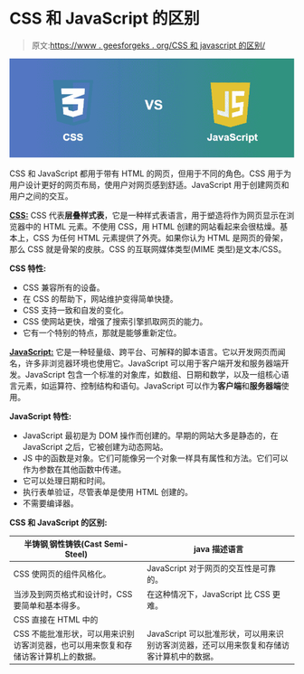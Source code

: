 # CSS 和 JavaScript 的区别

> 原文:[https://www . geesforgeks . org/CSS 和 javascript 的区别/](https://www.geeksforgeeks.org/difference-between-css-and-javascript/)

![](img/03ac1425bf4f4c2012de9375f02782e0.png)

CSS 和 JavaScript 都用于带有 HTML 的网页，但用于不同的角色。CSS 用于为用户设计更好的网页布局，使用户对网页感到舒适。JavaScript 用于创建网页和用户之间的交互。

****[CSS:](https://www.geeksforgeeks.org/css-tutorials/)**** CSS 代表**层叠样式表**，它是一种样式表语言，用于塑造将作为网页显示在浏览器中的 HTML 元素。不使用 CSS，用 HTML 创建的网站看起来会很枯燥。基本上，CSS 为任何 HTML 元素提供了外壳。如果你认为 HTML 是网页的骨架，那么 CSS 就是骨架的皮肤。CSS 的互联网媒体类型(MIME 类型)是文本/CSS。

**CSS 特性:**

*   CSS 兼容所有的设备。
*   在 CSS 的帮助下，网站维护变得简单快捷。
*   CSS 支持一致和自发的变化。
*   CSS 使网站更快，增强了搜索引擎抓取网页的能力。
*   它有一个特别的特点，那就是能够重新定位。

**[JavaScript:](https://www.geeksforgeeks.org/introduction-to-javascript/)** 它是一种轻量级、跨平台、可解释的脚本语言。它以开发网页而闻名，许多非浏览器环境也使用它。JavaScript 可以用于客户端开发和服务器端开发。JavaScript 包含一个标准的对象库，如数组、日期和数学，以及一组核心语言元素，如运算符、控制结构和语句。JavaScript 可以作为**客户端**和**服务器端**使用。

**JavaScript 特性:**

*   JavaScript 最初是为 DOM 操作而创建的。早期的网站大多是静态的，在 JavaScript 之后，它被创建为动态网站。
*   JS 中的函数是对象。它们可能像另一个对象一样具有属性和方法。它们可以作为参数在其他函数中传递。
*   它可以处理日期和时间。
*   执行表单验证，尽管表单是使用 HTML 创建的。
*   不需要编译器。

**CSS 和 JavaScript 的区别:**

| 半铸钢ˌ钢性铸铁(Cast Semi-Steel) | java 描述语言 |
| --- | --- |
| CSS 使网页的组件风格化。 | JavaScript 对于网页的交互性是可靠的。 |
| 当涉及到网页格式和设计时，CSS 要简单和基本得多。 | 在这种情况下，JavaScript 比 CSS 更难。 |
| CSS 直接在 HTML 中的 |  |
| CSS 不能批准形状，可以用来识别访客浏览器，也可以用来恢复和存储访客计算机上的数据。 | JavaScript 可以批准形状，可以用来识别访客浏览器，还可以用来恢复和存储访客计算机中的数据。 |